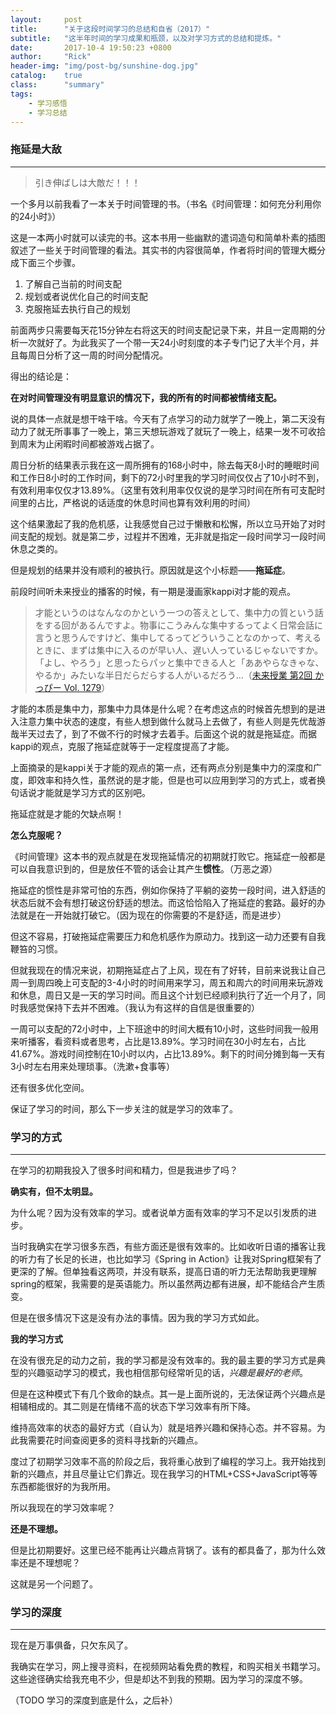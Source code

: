 ```yaml
---
layout:     post
title:      "关于这段时间学习的总结和自省（2017）"
subtitle:   "这半年时间的学习成果和瓶颈，以及对学习方式的总结和提炼。"
date:       2017-10-4 19:50:23 +0800
author:     "Rick"
header-img: "img/post-bg/sunshine-dog.jpg"
catalog:    true
class:      "summary"
tags:
    - 学习感悟
    - 学习总结
---
```


### 拖延是大敌
***

> 引き伸ばしは大敵だ！！！

一个多月以前我看了一本关于时间管理的书。（书名《时间管理：如何充分利用你的24小时》）

这是一本两小时就可以读完的书。这本书用一些幽默的遣词造句和简单朴素的插图叙述了一些关于时间管理的看法。其实书的内容很简单，作者将时间的管理大概分成下面三个步骤。

1. 了解自己当前的时间支配
2. 规划或者说优化自己的时间支配
3. 克服拖延去执行自己的规划

前面两步只需要每天花15分钟左右将这天的时间支配记录下来，并且一定周期的分析一次就好了。为此我买了一个带一天24小时刻度的本子专门记了大半个月，并且每周日分析了这一周的时间分配情况。

得出的结论是：

**在对时间管理没有明显意识的情况下，我的所有的时间都被情绪支配。**

说的具体一点就是想干啥干啥。今天有了点学习的动力就学了一晚上，第二天没有动力了就无所事事了一晚上，第三天想玩游戏了就玩了一晚上，结果一发不可收拾到周末为止闲暇时间都被游戏占据了。

周日分析的结果表示我在这一周所拥有的168小时中，除去每天8小时的睡眠时间和工作日8小时的工作时间，剩下的72小时里我的学习时间仅仅占了10小时不到，有效利用率仅仅才13.89%。（这里有效利用率仅仅说的是学习时间在所有可支配时间里的占比，严格说的话适度的休息时间也算有效利用的时间）

这个结果激起了我的危机感，让我感觉自己过于懒散和松懈，所以立马开始了对时间支配的规划。就是第二步，过程并不困难，无非就是指定一段时间学习一段时间休息之类的。

但是规划的结果并没有顺利的被执行。原因就是这个小标题——**拖延症**。

前段时间听未来授业的播客的时候，有一期是漫画家kappi对才能的观点。

> 才能というのはなんなのかという一つの答えとして、集中力の質という話をする回があるんですよ。物事にこうみんな集中するってよく日常会話に言うと思うんですけど、集中してるってどういうことなのかって、考えるときに、まずは集中に入るのが早い人、遅い人っているじゃないですか。「よし、やろう」と思ったらパッと集中できる人と「ああやらなきゃな、やるか」みたいな半日だらだらする人がいるだろう...（[未来授業 第2回 かっぴー Vol. 1279](http://www.tfm.co.jp/podcasts/future/?offset=20)）

才能的本质是集中力，那集中力具体是什么呢？在考虑这点的时候首先想到的是进入注意力集中状态的速度，有些人想到做什么就马上去做了，有些人则是先优哉游哉半天过去了，到了不做不行的时候才去着手。后面这个说的就是拖延症。而据kappi的观点，克服了拖延症就等于一定程度提高了才能。

上面摘录的是kappi关于才能的观点的第一点，还有两点分别是集中力的深度和广度，即效率和持久性，虽然说的是才能，但是也可以应用到学习的方式上，或者换句话说才能就是学习方式的区别吧。

拖延症就是才能的欠缺点啊！

**怎么克服呢？**

《时间管理》这本书的观点就是在发现拖延情况的初期就打败它。拖延症一般都是可以自我意识到的，但是放任不管的话会让其产生**惯性**。（万恶之源）

拖延症的惯性是非常可怕的东西，例如你保持了平躺的姿势一段时间，进入舒适的状态后就不会有想打破这份舒适的想法。而这恰恰陷入了拖延症的套路。最好的办法就是在一开始就打破它。（因为现在的你需要的不是舒适，而是进步）

但这不容易，打破拖延症需要压力和危机感作为原动力。找到这一动力还要有自我鞭笞的习惯。

但就我现在的情况来说，初期拖延症占了上风，现在有了好转，目前来说我让自己周一到周四晚上可支配的3-4小时的时间用来学习，周五和周六的时间用来玩游戏和休息，周日又是一天的学习时间。而且这个计划已经顺利执行了近一个月了，同时我感觉保持下去并不困难。（我认为有这样的自信是很重要的）

一周可以支配的72小时中，上下班途中的时间大概有10小时，这些时间我一般用来听播客，看资料或者思考，占比是13.89%。学习时间在30小时左右，占比41.67%。游戏时间控制在10小时以内，占比13.89%。剩下的时间分摊到每一天有3小时左右用来处理琐事。（洗漱+食事等）

还有很多优化空间。

保证了学习的时间，那么下一步关注的就是学习的效率了。


### 学习的方式
***

在学习的初期我投入了很多时间和精力，但是我进步了吗？

**确实有，但不太明显。**

为什么呢？因为没有效率的学习。或者说单方面有效率的学习不足以引发质的进步。

当时我确实在学习很多东西，有些方面还是很有效率的。比如收听日语的播客让我的听力有了长足的长进，也比如学习《Spring in Action》让我对Spring框架有了更深的了解。但单独看这两项，并没有联系，提高日语的听力无法帮助我更理解spring的框架，我需要的是英语能力。所以虽然两边都有进展，却不能结合产生质变。

但是在很多情况下这是没有办法的事情。因为我的学习方式如此。

**我的学习方式**

在没有很充足的动力之前，我的学习都是没有效率的。我的最主要的学习方式是典型的兴趣驱动学习的模式，我也相信那句经常听见的话，*兴趣是最好的老师*。

但是在这种模式下有几个致命的缺点。其一是上面所说的，无法保证两个兴趣点是相辅相成的。其二则是在情绪不高的状态下学习效率有所下降。

维持高效率的状态的最好方式（自认为）就是培养兴趣和保持心态。并不容易。为此我需要花时间查阅更多的资料寻找新的兴趣点。

度过了初期学习效率不高的阶段之后，我将重心放到了编程的学习上。我开始找到新的兴趣点，并且尽量让它们靠近。现在我学习的HTML+CSS+JavaScript等等东西都能很好的为我所用。

所以我现在的学习效率呢？

**还是不理想。**

但是比初期要好。这里已经不能再让兴趣点背锅了。该有的都具备了，那为什么效率还是不理想呢？

这就是另一个问题了。

### 学习的深度
***

现在是万事俱备，只欠东风了。

我确实在学习，网上搜寻资料，在视频网站看免费的教程，和购买相关书籍学习。这些途径确实给我充电不少，但是却达不到我的预期。因为学习的深度不够。

（TODO 学习的深度到底是什么，之后补）












